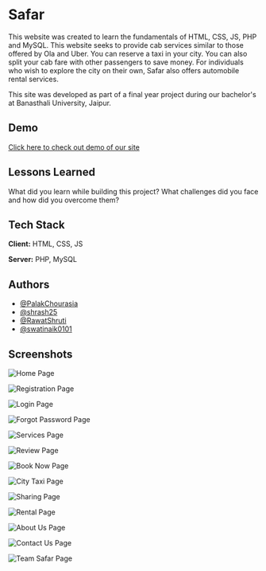 
# Safar
This website was created to learn the fundamentals of HTML, CSS, JS, PHP and MySQL. This website seeks to provide cab services similar to those offered by Ola and Uber. You can reserve a taxi in your city. You can also split your cab fare with other passengers to save money. For individuals who wish to explore the city on their own, Safar also offers automobile rental services.
 
This site was developed as part of a final year project during our bachelor's at Banasthali University, Jaipur.


## Demo

[Click here to check out demo of our site](https://rawatshruti.github.io/Saafar-Project)


## Lessons Learned

What did you learn while building this project? What challenges did you face and how did you overcome them?

## Tech Stack

**Client:** HTML, CSS, JS

**Server:** PHP, MySQL


## Authors

- [@PalakChourasia](https://github.com/PalakChourasia)
- [@shrash25](https://github.com/shrash25)
- [@RawatShruti](https://github.com/RawatShruti)
- [@swatinaik0101](https://github.com/swatinaik0101)


## Screenshots

![Home Page](https://github.com/RawatShruti/images_pvt/blob/main/Safar%20Screenshots/Home%20Page.PNG)

![Registration Page](https://github.com/RawatShruti/images_pvt/blob/main/Safar%20Screenshots/Registration%20Page.jpeg)

![Login Page](https://github.com/RawatShruti/images_pvt/blob/main/Safar%20Screenshots/Login%20Page.jpeg)

![Forgot Password Page](https://github.com/RawatShruti/images_pvt/blob/main/Safar%20Screenshots/Reset%20Page.jpeg)

![Services Page](https://github.com/RawatShruti/images_pvt/blob/main/Safar%20Screenshots/Services%20Page.PNG)

![Review Page](https://github.com/RawatShruti/images_pvt/blob/main/Safar%20Screenshots/Review%20Page.PNG)

![Book Now Page](https://github.com/RawatShruti/images_pvt/blob/main/Safar%20Screenshots/Book%20Now%20Page.jpeg)

![City Taxi Page](https://github.com/RawatShruti/images_pvt/blob/main/Safar%20Screenshots/City%20Taxi%20Page.jpeg)

![Sharing Page](https://github.com/RawatShruti/images_pvt/blob/main/Safar%20Screenshots/Sharing%20Page.jpeg)

![Rental Page](https://github.com/RawatShruti/images_pvt/blob/main/Safar%20Screenshots/Rental%20Page.jpeg)

![About Us Page](https://github.com/RawatShruti/images_pvt/blob/main/Safar%20Screenshots/About%20Us%20Page.jpeg)

![Contact Us Page](https://github.com/RawatShruti/images_pvt/blob/main/Safar%20Screenshots/Contact%20Page.PNG)

![Team Safar Page](https://github.com/RawatShruti/images_pvt/blob/main/Safar%20Screenshots/Team%20Safar%20Page.jpeg)
